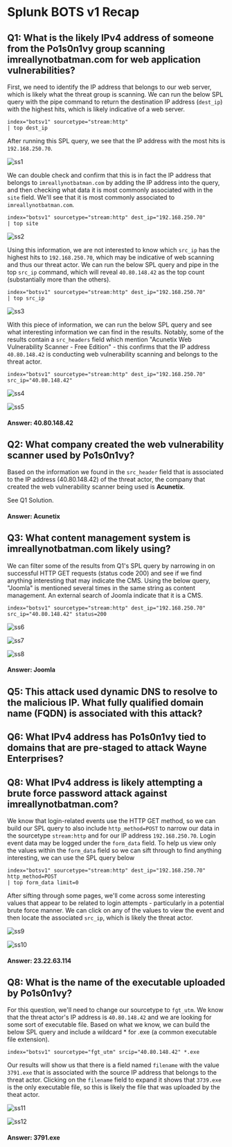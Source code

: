 # Splunk BOTS v1 Recap

## Q1: What is the likely IPv4 address of someone from the Po1s0n1vy group scanning imreallynotbatman.com for web application vulnerabilities?

First, we need to identify the IP address that belongs to our web server, which is likely what the threat group is scanning. We can run the below SPL query with the pipe command to return the destination IP address (`dest_ip`) with the highest hits, which is likely indicative of a web server.

```
index="botsv1" sourcetype="stream:http"
| top dest_ip
```

After running this SPL query, we see that the IP address with the most hits is `192.168.250.70`.

![ss1](./botsv1/images/ss1.png)

We can double check and confirm that this is in fact the IP address that belongs to `imreallynotbatman.com` by adding the IP address into the query, and then checking what data it is most commonly associated with in the `site` field. We'll see that it is most commonly associated to `imreallynotbatman.com`.

```
index="botsv1" sourcetype="stream:http" dest_ip="192.168.250.70"
| top site
```
![ss2](./botsv1/images/ss2.png)


Using this information, we are not interested to know which `src_ip` has the highest hits to `192.168.250.70`, which may be indicative of web scanning and thus our threat actor. We can run the below SPL query and pipe in the top `src_ip` command, which will reveal `40.80.148.42` as the top count (substantially more than the others).

```
index="botsv1" sourcetype="stream:http" dest_ip="192.168.250.70" 
| top src_ip
```
![ss3](./botsv1/images/ss3.png)

With this piece of information, we can run the below SPL query and see what interesting information we can find in the results. Notably, some of the results contain a `src_headers` field which mention "Acunetix Web Vulnerability Scanner - Free Edition" - this confirms that the IP address `40.80.148.42` is conducting web vulnerability scanning and belongs to the threat actor.


```
index="botsv1" sourcetype="stream:http" dest_ip="192.168.250.70" src_ip="40.80.148.42"
```

![ss4](./botsv1/images/ss4.png)

![ss5](./botsv1/images/ss5.png)

#### Answer: 40.80.148.42 

## Q2: What company created the web vulnerability scanner used by Po1s0n1vy?

Based on the information we found in the `src_header` field that is associated to the IP address (40.80.148.42) of the threat actor, the company that created the web vulnerability scanner being used is **Acunetix**.

See Q1 Solution.

#### Answer: Acunetix


## Q3: What content management system is imreallynotbatman.com likely using?

We can filter some of the results from Q1's SPL query by narrowing in on successful HTTP GET requests (status code 200) and see if we find anything interesting that may indicate the CMS. Using the below query, "Joomla" is mentioned several times in the same string as content management. An external search of Joomla indicate that it is a CMS. 


```
index="botsv1" sourcetype="stream:http" dest_ip="192.168.250.70" src_ip="40.80.148.42" status=200
```

![ss6](./botsv1/images/ss6.png)

![ss7](./botsv1/images/ss7.png)

![ss8](./botsv1/images/ss8.png)

#### Answer: Joomla


## Q5: This attack used dynamic DNS to resolve to the malicious IP. What fully qualified domain name (FQDN) is associated with this attack?




## Q6: What IPv4 address has Po1s0n1vy tied to domains that are pre-staged to attack Wayne Enterprises?




## Q8: What IPv4 address is likely attempting a brute force password attack against imreallynotbatman.com?

We know that login-related events use the HTTP GET method, so we can build our SPL query to also include `http_method=POST` to narrow our data in the sourcetype `stream:http` and for our IP address `192.168.250.70`. Login event data may be logged under the `form_data` field. To help us view only the values within the `form_data` field so we can sift through to find anything interesting, we can use the SPL query below

```
index="botsv1" sourcetype="stream:http" dest_ip="192.168.250.70" http_method=POST
| top form_data limit=0
```

After sifting through some pages, we'll come across some interesting values that appear to be related to login attempts - particularly in a potential brute force manner. We can click on any of the values to view the event and then locate the associated `src_ip`, which is likely the threat actor.

![ss9](./botsv1/images/ss9.png)

![ss10](./botsv1/images/ss10.png)

#### Answer: 23.22.63.114


## Q8: What is the name of the executable uploaded by Po1s0n1vy?

For this question, we'll need to change our sourcetype to `fgt_utm`. We know that the threat actor's IP address is `40.80.148.42` and we are looking for some sort of executable file. Based on what we know, we can build the below SPL query and include a wildcard * for .exe (a common executable file extension).

```
index="botsv1" sourcetype="fgt_utm" srcip="40.80.148.42" *.exe
```

Our results will show us that there is a field named `filename` with the value `3791.exe` that is associated with the source IP address that belongs to the threat actor. Clicking on the `filename` field to expand it shows that `3739.exe` is the only executable file, so this is likely the file that was uploaded by the theat actor.

![ss11](./botsv1/images/ss11.png)

![ss12](./botsv1/images/ss12.png)

#### Answer: 3791.exe

